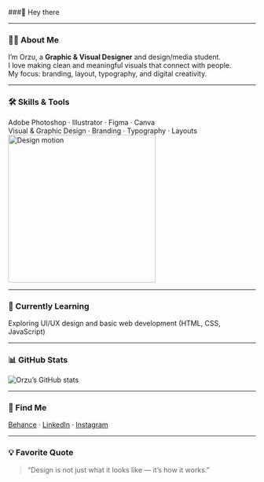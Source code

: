 
<!-- Header / greeting with a wave -->
###👋 Hey there

---

### 🧑‍🎨 About Me  
I’m Orzu, a **Graphic & Visual Designer** and design/media student.  
I love making clean and meaningful visuals that connect with people.  
My focus: branding, layout, typography, and digital creativity.

---

### 🛠️ Skills & Tools  
Adobe Photoshop · Illustrator · Figma · Canva  
Visual & Graphic Design · Branding · Typography · Layouts <img scr="![BillsUghGIF](https://github.com/user-attachments/assets/56df2ce5-db40-4bed-b718-714e8c81e71a)" width="300" hight="300" alt="Design motion"/> 

---

### 🌱 Currently Learning  
Exploring UI/UX design and basic web development (HTML, CSS, JavaScript)  

---

### 📊 GitHub Stats  
![Orzu’s GitHub stats](https://github-readme-stats.vercel.app/api?username=YOURUSERNAME&show_icons=true&theme=tokyonight)  

---

### 🔗 Find Me  
[Behance](https://www.behance.net/) · [LinkedIn](https://www.linkedin.com/) · [Instagram](https://www.instagram.com/)  

---

### 💡 Favorite Quote  
> “Design is not just what it looks like — it’s how it works.”  



